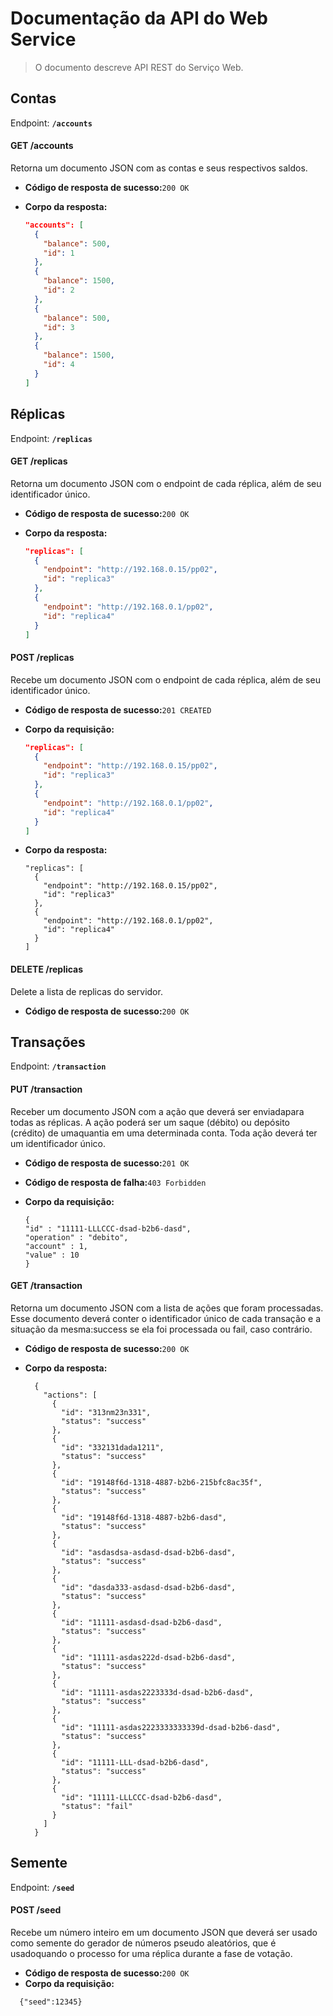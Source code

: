 # Documentação da API do Web Service

> O documento descreve API REST do Serviço Web. 


## Contas

Endpoint: **`/accounts`**


#### GET /accounts
Retorna um documento JSON com as contas e seus respectivos saldos.

* **Código  de resposta de sucesso:**`200 OK`

* **Corpo da resposta:**

  ```json
  "accounts": [
    {
      "balance": 500,
      "id": 1
    },
    {
      "balance": 1500,
      "id": 2
    },
    {
      "balance": 500,
      "id": 3
    },
    {
      "balance": 1500,
      "id": 4
    }
  ]

## Réplicas

Endpoint: **`/replicas`**

#### GET /replicas
Retorna um documento JSON com o endpoint de cada réplica, além de seu identificador único.

* **Código  de resposta de sucesso:**`200 OK`

* **Corpo da resposta:**

  ```json
  "replicas": [
    {
      "endpoint": "http://192.168.0.15/pp02",
      "id": "replica3"
    },
    {
      "endpoint": "http://192.168.0.1/pp02",
      "id": "replica4"
    }
  ]

#### POST /replicas
Recebe um documento JSON com o endpoint de cada réplica, além de seu identificador único.
* **Código  de resposta de sucesso:**`201 CREATED`

* **Corpo da requisição:**

  ```json
  "replicas": [
    {
      "endpoint": "http://192.168.0.15/pp02",
      "id": "replica3"
    },
    {
      "endpoint": "http://192.168.0.1/pp02",
      "id": "replica4"
    }
  ]


* **Corpo da resposta:**

  ```json{
  "replicas": [
    {
      "endpoint": "http://192.168.0.15/pp02",
      "id": "replica3"
    },
    {
      "endpoint": "http://192.168.0.1/pp02",
      "id": "replica4"
    }
  ]
  
#### DELETE /replicas
Delete a lista de replicas do servidor.
* **Código  de resposta de sucesso:**`200 OK`

## Transações

Endpoint: **`/transaction`**

#### PUT /transaction
Receber um documento JSON com a ação que deverá ser enviadapara todas as réplicas. A ação poderá ser um saque (débito) ou depósito (crédito) de umaquantia em uma determinada conta. Toda ação deverá ter um identificador único.
* **Código  de resposta de sucesso:**`201 OK`
* **Código  de resposta de falha:**`403 Forbidden`

* **Corpo da requisição:**

  ```json{
  {
  "id" : "11111-LLLCCC-dsad-b2b6-dasd",
  "operation" : "debito",
  "account" : 1,
  "value" : 10
  }

#### GET /transaction
Retorna um documento JSON com a lista de ações que foram processadas. Esse documento deverá conter o identificador único de cada transação e a situação da mesma:success se ela foi processada ou fail, caso contrário.
* **Código  de resposta de sucesso:**`200 OK`

* **Corpo da resposta:**
  ```json{
    {
      "actions": [
        {
          "id": "313nm23n331",
          "status": "success"
        },
        {
          "id": "332131dada1211",
          "status": "success"
        },
        {
          "id": "19148f6d-1318-4887-b2b6-215bfc8ac35f",
          "status": "success"
        },
        {
          "id": "19148f6d-1318-4887-b2b6-dasd",
          "status": "success"
        },
        {
          "id": "asdasdsa-asdasd-dsad-b2b6-dasd",
          "status": "success"
        },
        {
          "id": "dasda333-asdasd-dsad-b2b6-dasd",
          "status": "success"
        },
        {
          "id": "11111-asdasd-dsad-b2b6-dasd",
          "status": "success"
        },
        {
          "id": "11111-asdas222d-dsad-b2b6-dasd",
          "status": "success"
        },
        {
          "id": "11111-asdas2223333d-dsad-b2b6-dasd",
          "status": "success"
        },
        {
          "id": "11111-asdas2223333333339d-dsad-b2b6-dasd",
          "status": "success"
        },
        {
          "id": "11111-LLL-dsad-b2b6-dasd",
          "status": "success"
        },
        {
          "id": "11111-LLLCCC-dsad-b2b6-dasd",
          "status": "fail"
        }
      ]
    }

## Semente

Endpoint: **`/seed`**

#### POST /seed
Recebe um  número  inteiro  em  um  documento  JSON  que deverá ser usado como semente do gerador de números pseudo aleatórios, que é usadoquando o processo for uma réplica durante a fase de votação.
* **Código  de resposta de sucesso:**`200 OK`
* **Corpo da requisição:**
```json{
  {"seed":12345}



